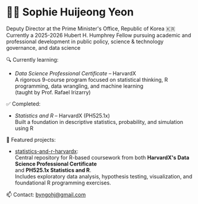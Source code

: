 # 👩‍💻 Sophie Huijeong Yeon

Deputy Director at the Prime Minister's Office, Republic of Korea 🇰🇷  
Currently a 2025-2026 Hubert H. Humphrey Fellow
pursuing academic and professional development in public policy, science & technology governance, and data science

🔍 Currently learning:
- *Data Science Professional Certificate* – HarvardX  
  A rigorous 9-course program focused on statistical thinking, R programming, data wrangling, and machine learning  
  (taught by Prof. Rafael Irizarry)

✅ Completed:
- *Statistics and R* – HarvardX (PH525.1x)  
  Built a foundation in descriptive statistics, probability, and simulation using R

📁 Featured projects:
- [statistics-and-r-harvardx](https://github.com/huijeong-yeon/statistics-and-r-harvardx):  
  Central repository for R-based coursework from both **HarvardX's Data Science Professional Certificate**  
  and **PH525.1x Statistics and R**.  
  Includes exploratory data analysis, hypothesis testing, visualization, and foundational R programming exercises.
  
📫 Contact: byngohj@gmail.com
